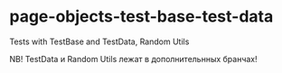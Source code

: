# page-objects-test-base-test-data
Tests with TestBase and TestData, Random Utils

NB! TestData и Random Utils лежат в дополнительнных бранчах!
